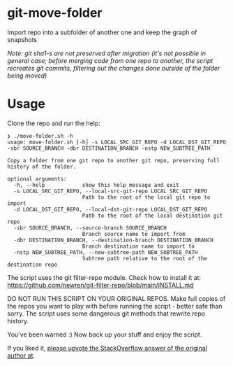 # git-move-folder

Import repo into a subfolder of another one and keep the graph of snapshots

*Note: git sha1-s are not preserved after migration (it's not possible in general case; before merging code from one repo to another, the script recreates git commits, filtering out the changes done outside of the folder being moved)*

# Usage

Clone the repo and run the help:

```
❯ ./move-folder.sh -h
usage: move-folder.sh [-h] -s LOCAL_SRC_GIT_REPO -d LOCAL_DST_GIT_REPO -sbr SOURCE_BRANCH -dbr DESTINATION_BRANCH -nstp NEW_SUBTREE_PATH

Copy a folder from one git repo to another git repo, preserving full history of the folder.

optional arguments:
  -h, --help            show this help message and exit
  -s LOCAL_SRC_GIT_REPO, --local-src-git-repo LOCAL_SRC_GIT_REPO
                        Path to the root of the local git repo to import
  -d LOCAL_DST_GIT_REPO, --local-dst-git-repo LOCAL_DST_GIT_REPO
                        Path to the root of the local destination git repo
  -sbr SOURCE_BRANCH, --source-branch SOURCE_BRANCH
                        Branch source name to import from
  -dbr DESTINATION_BRANCH, --destination-branch DESTINATION_BRANCH
                        Branch destination name to import to
  -nstp NEW_SUBTREE_PATH, --new-subtree-path NEW_SUBTREE_PATH
                        Subtree path relative to the root of the destination repo
```

The script uses the git filter-repo module. Check how to install it at: https://github.com/newren/git-filter-repo/blob/main/INSTALL.md

DO NOT RUN THIS SCRIPT ON YOUR ORIGINAL REPOS. Make full copies of the repos you want to play with before running the script - better safe than sorry. The script uses some dangerous git methods that rewrite repo history.

You've been warned :) Now back up your stuff and enjoy the script.

If you liked it, [please upvote the StackOverflow answer of the original author at](https://stackoverflow.com/a/47081782/245966).
